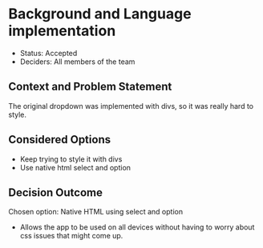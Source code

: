 # Background and Language implementation

* Status: Accepted
* Deciders: All members of the team

## Context and Problem Statement

The original dropdown was implemented with divs, so it was really hard to style.

## Considered Options

* Keep trying to style it with divs
* Use native html select and option

## Decision Outcome

Chosen option: Native HTML using select and option

* Allows the app to be used on all devices without having to worry about
css issues that might come up.